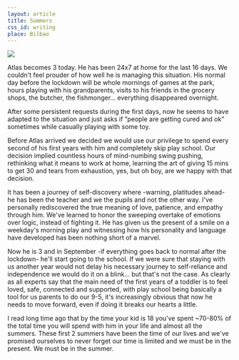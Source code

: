```yaml
---
layout: article
title: Summers
css_id: writing
place: Bilbao
---
```


![](https://aitor.is/images/IMG_0694.jpeg)

‪Atlas becomes 3 today. He has been 24x7 at home for the last 16 days. We couldn't feel prouder of how well he is managing this situation. His normal day before the lockdown will be whole mornings of games at the park, hours playing with his grandparents, visits to his friends in the grocery shops, the butcher, the fishmonger… everything disappeared overnight. 

After some persistent requests during the first days, now he seems to have adapted to the situation and just asks if ”people are getting cured and ok” sometimes while casually playing with some toy.

Before Atlas arrived we decided we would use our privilege to spend every second of his first years with him and completely skip play school. Our decision implied countless hours of mind-numbing swing pushing, rethinking what it means to work at home, learning the art of giving 15 mins to get 30 and tears from exhaustion, yes, but oh boy, are we happy with that decision. 

It has been a journey of self-discovery where -warning, platitudes ahead- he has been the teacher and we the pupils and not the other way. I've personally rediscovered the true meaning of love, patience, and empathy through him. We've learned to honor the sweeping overtake of emotions over logic, instead of fighting it. He has given us the present of a smile on a weekday's morning play and witnessing how his personality and language have developed has been nothing short of a marvel. 

Now he is 3 and in September -if everything goes back to normal after the lockdown- he'll start going to the school. If we were sure that staying with us another year would not delay his necessary journey to self-reliance and independence we would do it on a blink… but that's not the case. As clearly as all experts say that the main need of the first years of a toddler is to feel loved, safe, connected and supported, with play school being basically a tool for us parents to do our 9-5, it's increasingly obvious that now he needs to move forward, even if doing it breaks our hearts a little.

I read long time ago that by the time your kid is 18 you've spent ~70-80% of the total time you will spend with him in your life and almost all the summers. These first 2 summers have been the time of our lives and we've promised ourselves to never forget our time is limited and we must be in the present. We must be in the summer. 

